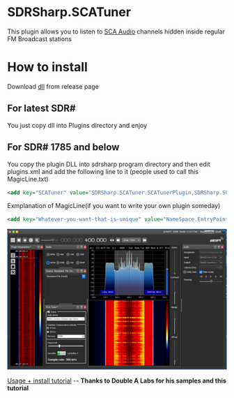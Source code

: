 # SDRSharp.SCATuner
This plugin allows you to listen to [SCA Audio](https://en.wikipedia.org/wiki/Subsidiary_communications_authority) channels hidden inside regular FM Broadcast stations  
 
# How to install
Download [dll](https://github.com/veso266/SDRSharp.SCATuner/releases/download/1.1/SDRSharp.SCATuner.dll) from release page
## For latest SDR#
You just copy dll into Plugins directory and enjoy
## For SDR# 1785 and below 
You copy the plugin DLL into sdrsharp program directory and then edit plugins.xml and add the following line to it (people used to call this  MagicLine.txt)
 ```xml
<add key="SCATuner" value="SDRSharp.SCATuner.SCATunerPlugin,SDRSharp.SCATuner" />
 ```
 
 Exmplanation of MagicLine(if you want to write your own plugin someday)
 ```xml
 <add key="Whatever-you-want-that-is-unique" value="NameSpace.EntryPoint,DLLName" />
 ```
 
 
 ![SDRSharp.XDR](IMGS/Demonstration.PNG?raw=true "How it looks like when it works :)")

[Usage + install tutorial](https://youtu.be/n5Ifg6ncn2Y) -- **Thanks to Double A Labs for his samples and this tutorial**

